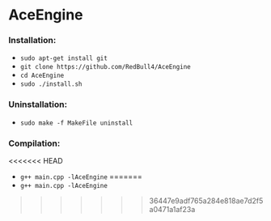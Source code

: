 # AceEngine
### Installation:
* ``` sudo apt-get install git ```
* ``` git clone https://github.com/RedBull4/AceEngine ```
* ``` cd AceEngine ```
* ``` sudo ./install.sh ```
### Uninstallation:
* ``` sudo make -f MakeFile uninstall ```
### Compilation:
<<<<<<< HEAD
* ``` g++ main.cpp -lAceEngine ```
=======
* ``` g++ main.cpp -lAceEngine ```
>>>>>>> 36447e9adf765a284e818ae7d2f5a0471a1af23a
